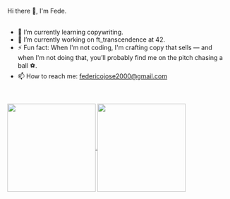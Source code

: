 Hi there 👋, I'm Fede.
<br/>
<br/>
<!--
![Wakatime Stats](https://github-readme-stats.vercel.app/api/wakatime?username=fede1109&title_color=82AAFF&text_color=ABB2BF&icon_color=7FDBCA&bg_color=011627&hide_title=true&hide_border=true&show_icons=true)

<!--
**FedeDiazDev/FedeDiazDev** is a ✨ _special_ ✨ repository because its `README.md` (this file) appears on your GitHub profile.

Here are some ideas to get you started:

- 👯 I’m looking to collaborate on ...
- 🤔 I’m looking for help with ...
- 💬 Ask me about ...
-->

- 🌱 I’m currently learning copywriting.
- 🔭 I’m currently working on ft_transcendence at 42.
- ⚡ Fun fact: When I'm not coding, I'm crafting copy that sells — and when I'm not doing that, you’ll probably find me on the pitch chasing a ball ⚽.
- 📫 How to reach me: federicojose2000@gmail.com
<br/>
<br/>

<a href="https://github.com/FedeDiazDev/github-readme-stats">
    <img height=200 align="center" src="https://github-readme-stats.vercel.app/api?username=FedeDiazDev&title_color=82AAFF&text_color=ABB2BF&icon_color=7FDBCA&bg_color=011627&show_icons=true" />
</a>
<a href="https://github.com/FedeDiazDev/convoychat">
    <img height=200 align="center" src="https://github-readme-stats.vercel.app/api/top-langs?username=FedeDiazDev&layout=compact&langs_count=8&card_width=320&title_color=82AAFF&text_color=ABB2BF&icon_color=7FDBCA&bg_color=011627" />
</a>
<br/>
<br/>
<br/>
